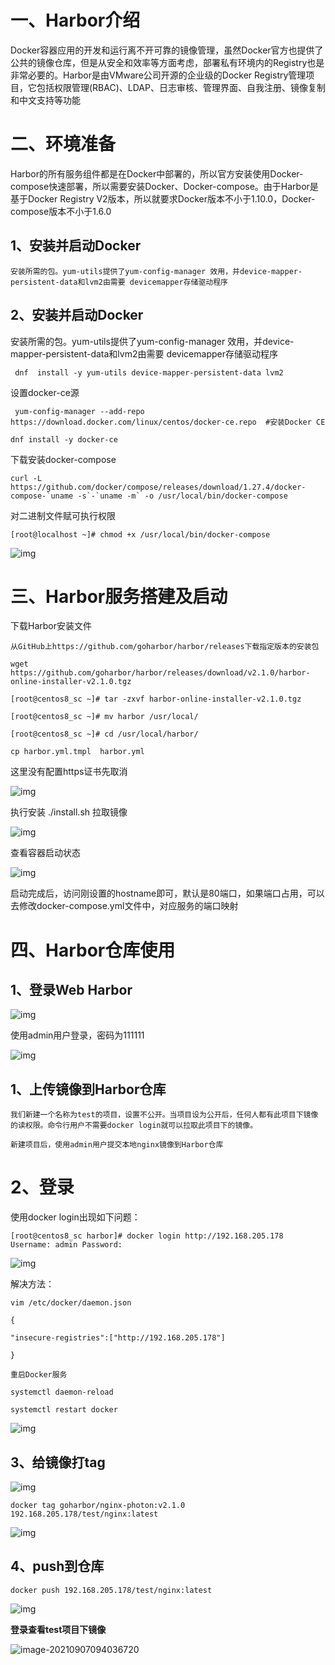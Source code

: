 # 一、Harbor介绍

Docker容器应用的开发和运行离不开可靠的镜像管理，虽然Docker官方也提供了公共的镜像仓库，但是从安全和效率等方面考虑，部署私有环境内的Registry也是非常必要的。Harbor是由VMware公司开源的企业级的Docker Registry管理项目，它包括权限管理(RBAC)、LDAP、日志审核、管理界面、自我注册、镜像复制和中文支持等功能

# 二、环境准备

Harbor的所有服务组件都是在Docker中部署的，所以官方安装使用Docker-compose快速部署，所以需要安装Docker、Docker-compose。由于Harbor是基于Docker Registry V2版本，所以就要求Docker版本不小于1.10.0，Docker-compose版本不小于1.6.0

## 1、安装并启动Docker

```shell
安装所需的包。yum-utils提供了yum-config-manager 效用，并device-mapper-persistent-data和lvm2由需要 devicemapper存储驱动程序
```

## 2、安装并启动Docker

安装所需的包。yum-utils提供了yum-config-manager 效用，并device-mapper-persistent-data和lvm2由需要 devicemapper存储驱动程序

```shell
 dnf  install -y yum-utils device-mapper-persistent-data lvm2
```

设置docker-ce源

```shell
 yum-config-manager --add-repo https://download.docker.com/linux/centos/docker-ce.repo  #安装Docker CE

dnf install -y docker-ce 
```

下载安装docker-compose

```shell
curl -L https://github.com/docker/compose/releases/download/1.27.4/docker-compose-`uname -s`-`uname -m` -o /usr/local/bin/docker-compose
```

对二进制文件赋可执行权限

```
[root@localhost ~]# chmod +x /usr/local/bin/docker-compose
```

![img](D:\software\youdao_file\weixinobU7Vji2jSDT8WUoQ-GPtcbtUpic\cfe79a5e303a4f23a3f8f7f985cd9404\clipboard.png)

# 三、Harbor服务搭建及启动

下载Harbor安装文件

```shell
从GitHub上https://github.com/goharbor/harbor/releases下载指定版本的安装包

wget https://github.com/goharbor/harbor/releases/download/v2.1.0/harbor-online-installer-v2.1.0.tgz

[root@centos8_sc ~]# tar -zxvf harbor-online-installer-v2.1.0.tgz

[root@centos8_sc ~]# mv harbor /usr/local/

[root@centos8_sc ~]# cd /usr/local/harbor/

cp harbor.yml.tmpl  harbor.yml
```

这里没有配置https证书先取消

![img](https://longlizl.github.io\docker\images\12.png)

执行安装  ./install.sh  拉取镜像

![img](https://longlizl.github.io\docker\images\13.png)

查看容器启动状态

![img](https://longlizl.github.io\docker\images\14.png)

启动完成后，访问刚设置的hostname即可，默认是80端口，如果端口占用，可以去修改docker-compose.yml文件中，对应服务的端口映射

# 四、Harbor仓库使用

## 1、登录Web Harbor

![img](https://longlizl.github.io\docker\images\15.png)

使用admin用户登录，密码为111111

![img](https://longlizl.github.io\docker\images\16.png)

## 1、上传镜像到Harbor仓库

```shell
我们新建一个名称为test的项目，设置不公开。当项目设为公开后，任何人都有此项目下镜像的读权限。命令行用户不需要docker login就可以拉取此项目下的镜像。

新建项目后，使用admin用户提交本地nginx镜像到Harbor仓库
```

# 2、登录

使用docker login出现如下问题：

```
[root@centos8_sc harbor]# docker login http://192.168.205.178 Username: admin Password: 
```

![img](https://longlizl.github.io\docker\images\17.png)

解决方法：

```
vim /etc/docker/daemon.json

{

"insecure-registries":["http://192.168.205.178"]

}

重启Docker服务

systemctl daemon-reload

systemctl restart docker
```

![img](https://longlizl.github.io\docker\images\18.png)

## 3、给镜像打tag

![img](https://longlizl.github.io\docker\images\19.png)

```
docker tag goharbor/nginx-photon:v2.1.0 192.168.205.178/test/nginx:latest
```

![img](https://longlizl.github.io\docker\images\20.png)

## 4、push到仓库

```
docker push 192.168.205.178/test/nginx:latest
```

![img](https://longlizl.github.io\docker\images\21.png)

**登录查看test项目下镜像**

![image-20210907094036720](https://longlizl.github.io\docker\images\22.png)

